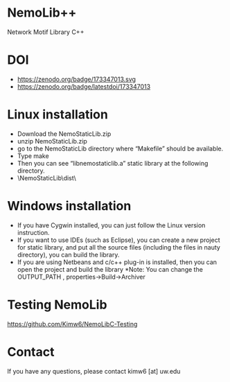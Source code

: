 # NemoLib++
Network Motif Library C++ 

# DOI
* https://zenodo.org/badge/173347013.svg
* https://zenodo.org/badge/latestdoi/173347013

# Linux installation
* Download the NemoStaticLib.zip
* unzip NemoStaticLib.zip
* go to the NemoStaticLib directory where “Makefile” should be available. 
* Type make
* Then you can see “libnemostaticlib.a” static library at the following directory.
* \NemoStaticLib\dist\

# Windows installation
* If you have Cygwin installed, you can just follow the Linux version instruction.
* If you want to use IDEs (such as Eclipse), you can create a new project for static library, and put all the source files (including the files in nauty directory), you can build the library.
* If you are using Netbeans and c/c++ plug-in is installed, then you can open the project and build the library
*Note: You can change the OUTPUT_PATH , properties->Build->Archiver

# Testing NemoLib
https://github.com/Kimw6/NemoLibC-Testing

# Contact
If you have any questions, please contact kimw6 [at] uw.edu
